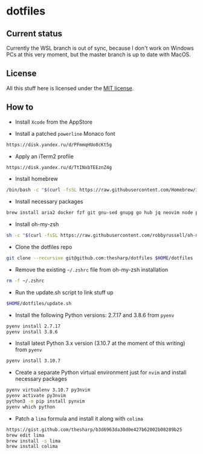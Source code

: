# dotfiles

## Current status

Currently the WSL branch is out of sync, because I don't work on Windows PCs at this very moment, but the master branch is up to date with MacOS.

## License

All this stuff here is licensed under the [MIT license](LICENSE).

## How to

- Install `Xcode` from the AppStore

- Install a patched `powerline` Monaco font
```bash
https://disk.yandex.ru/d/PFmmqHUo8cKt5g
```

- Apply an iTerm2 profile
```bash
https://disk.yandex.ru/d/TtINxbTEEznZ4g
```

- Install homebrew
```bash
/bin/bash -c "$(curl -fsSL https://raw.githubusercontent.com/Homebrew/install/HEAD/install.sh)"
```

- Install necessary packages
```bash
brew install aria2 docker fzf git gnu-sed gnupg go hub jq neovim node pip-completion pyenv pyenv-virtualenv pyenv-virtualenvwrapper ranger reattach-to-user-namespace rg tmux tmuxinator wget xz yarn zsh zsh-completions
```

- Install oh-my-zsh
```bash
sh -c "$(curl -fsSL https://raw.githubusercontent.com/robbyrussell/oh-my-zsh/master/tools/install.sh)"
```

- Clone the dotfiles repo
```bash
git clone --recursive git@github.com:thesharp/dotfiles $HOME/dotfiles
```

- Remove the existing `~/.zshrc` file from oh-my-zsh installation
```bash
rm -f ~/.zshrc
```

- Run the update.sh script to link stuff up
```bash
$HOME/dotfiles/update.sh
```

- Install the following Python versions: 2.7.17 and 3.8.6 from `pyenv`
```bash
pyenv install 2.7.17
pyenv install 3.8.6
```

- Install latest Python 3.x version (3.10.7 at the moment of this writing) from `pyenv`
```bash
pyenv install 3.10.7
```

- Create a separate Python virtual environment just for `nvim` and install necessary packages
```bash
pyenv virtualenv 3.10.7 py3nvim
pyenv activate py3nvim
python3 -m pip install pynvim
pyenv which python
```

- Patch a `lima` formula and install it along with `colima`
```bash
https://gist.github.com/thesharp/b3d6963da30d0e427b62002b08289b25
brew edit lima
brew install -s lima
brew install colima
```
